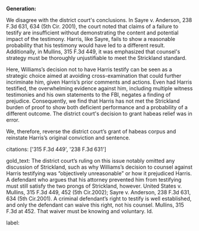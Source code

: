 **Generation:**

We disagree with the district court's conclusions. In Sayre v. Anderson, 238 F.3d 631, 634 (5th Cir. 2001), the court noted that claims of a failure to testify are insufficient without demonstrating the content and potential impact of the testimony. Harris, like Sayre, fails to show a reasonable probability that his testimony would have led to a different result. Additionally, in Mullins, 315 F.3d 449, it was emphasized that counsel's strategy must be thoroughly unjustifiable to meet the Strickland standard.

Here, Williams’s decision not to have Harris testify can be seen as a strategic choice aimed at avoiding cross-examination that could further incriminate him, given Harris’s prior comments and actions. Even had Harris testified, the overwhelming evidence against him, including multiple witness testimonies and his own statements to the FBI, negates a finding of prejudice. Consequently, we find that Harris has not met the Strickland burden of proof to show both deficient performance and a probability of a different outcome. The district court's decision to grant habeas relief was in error.

We, therefore, reverse the district court’s grant of habeas corpus and reinstate Harris’s original conviction and sentence.

citations: ['315 F.3d 449', '238 F.3d 631']

gold_text: The district court’s ruling on this issue notably omitted any discussion of Strickland, such as why Williams’s decision to counsel against Harris testifying was “objectively unreasonable” or how it prejudiced Harris. A defendant who argues that his attorney prevented him from testifying must still satisfy the two prongs of Strickland, however. United States v. Mullins, 315 F.3d 449, 452 (5th Cir.2002); Sayre v. Anderson, 238 F.3d 631, 634 (5th Cir.2001). A criminal defendant’s right to testify is well established, and only the defendant can waive this right, not his counsel. Mullins, 315 F.3d at 452. That waiver must be knowing and voluntary. Id.

label: 